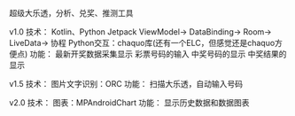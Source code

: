 超级大乐透，分析、兑奖、推测工具

v1.0
技术：
    Kotlin、Python
    Jetpack
        ViewModel->
        DataBinding->
        Room->
        LiveData->
        协程
    Python交互：chaquo库(还有一个ELC，但感觉还是chaquo方便点)
功能：
    最新开奖数据采集显示
    彩票号码的输入
    中奖号码的显示
    中奖结果的显示

v1.5
技术：
    图片文字识别：ORC
功能：
    扫描大乐透，自动输入号码

v2.0
技术：
    图表：MPAndroidChart
功能：
    显示历史数据和数据图表




